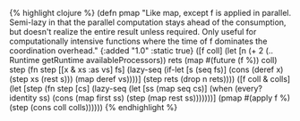 {% highlight clojure %}
(defn pmap
  "Like map, except f is applied in parallel. Semi-lazy in that the
  parallel computation stays ahead of the consumption, but doesn't
  realize the entire result unless required. Only useful for
  computationally intensive functions where the time of f dominates
  the coordination overhead."
  {:added "1.0"
   :static true}
  ([f coll]
   (let [n (+ 2 (.. Runtime getRuntime availableProcessors))
         rets (map #(future (f %)) coll)
         step (fn step [[x & xs :as vs] fs]
                (lazy-seq
                 (if-let [s (seq fs)]
                   (cons (deref x) (step xs (rest s)))
                   (map deref vs))))]
     (step rets (drop n rets))))
  ([f coll & colls]
   (let [step (fn step [cs]
                (lazy-seq
                 (let [ss (map seq cs)]
                   (when (every? identity ss)
                     (cons (map first ss) (step (map rest ss)))))))]
     (pmap #(apply f %) (step (cons coll colls))))))
{% endhighlight %}
